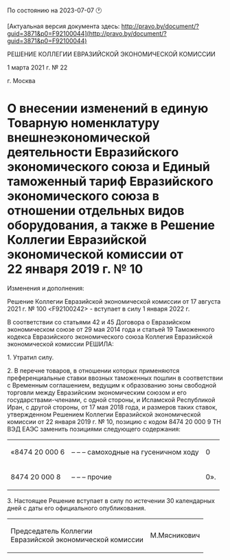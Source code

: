 По состоянию на 2023-07-07 &#x1F550;

[Актуальная версия документа здесь: http://pravo.by/document/?guid=3871&p0=F92100044](http://pravo.by/document/?guid=3871&p0=F92100044)

<p>РЕШЕНИЕ КОЛЛЕГИИ ЕВРАЗИЙСКОЙ ЭКОНОМИЧЕСКОЙ КОМИССИИ</p>
<p>1 марта 2021 г. № 22</p>
<p>г. Москва</p>
<h1>О внесении изменений в единую Товарную номенклатуру внешнеэкономической деятельности Евразийского экономического союза и Единый таможенный тариф Евразийского экономического союза в отношении отдельных видов оборудования, а также в Решение Коллегии Евразийской экономической комиссии от 22 января 2019 г. № 10</h1>
<p>Изменения и дополнения:</p>
<p>Решение Коллегии Евразийской экономической комиссии от 17 августа 2021 г. № 100 &lt;F92100242&gt; - вступает в силу 1 января 2022 г.</p>
<p></p>
<p>В соответствии со статьями 42 и 45 Договора о Евразийском экономическом союзе от 29 мая 2014 года и статьей 19 Таможенного кодекса Евразийского экономического союза Коллегия Евразийской экономической комиссии РЕШИЛА:</p>
<p>1. Утратил силу.</p>
<p>2. В перечне товаров, в отношении которых применяются преференциальные ставки ввозных таможенных пошлин в соответствии с Временным соглашением, ведущим к образованию зоны свободной торговли между Евразийским экономическим союзом и его государствами-членами, с одной стороны, и Исламской Республикой Иран, с другой стороны, от 17 мая 2018 года, и размеров таких ставок, утвержденном Решением Коллегии Евразийской экономической комиссии от 22 января 2019 г. № 10, позицию с кодом 8474 20 000 9 ТН ВЭД ЕАЭС заменить позициями следующего содержания:</p>
<p></p>
<table>
<tr>
<td><p>«8474 20 000 6</p></td>
<td><p>– – – самоходные на гусеничном ходу</p></td>
<td><p>0</p></td>
</tr>
<tr>
<td><p>8474 20 000 8</p></td>
<td><p>– – – прочие</p></td>
<td><p>0».</p></td>
</tr>
</table>
<p></p>
<p>3. Настоящее Решение вступает в силу по истечении 30 календарных дней с даты его официального опубликования.</p>
<p></p>
<table><tr>
<td><p>Председатель Коллегии<br>Евразийской экономической комиссии</p></td>
<td><p>М.Мясникович</p></td>
</tr></table>
<p></p>